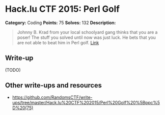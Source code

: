 # Hack.lu CTF 2015: Perl Golf

**Category:** Coding
**Points:** 75
**Solves:** 132
**Description:**

> Johnny B. Krad from your local schoolyard gang thinks that you are a poser! The stuff you solved until now was just luck. He bets that you are not able to beat him in Perl golf.
> [Link](https://school.fluxfingers.net:1521/golf/perl/)


## Write-up

(TODO)

## Other write-ups and resources

* <https://github.com/RandomsCTF/write-ups/tree/master/Hack.lu%20CTF%202015/Perl%20Golf%20%5Bppc%5D%20(75)>
